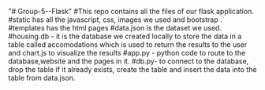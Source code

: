"# Group-5--Flask" 
#This repo contains all the files of our flask application.
#static has all the javascript, css, images we used and bootstrap . 
#templates has the html pages #data.json is the dataset we used.
#housing.db - it is the database we created locally to store the data in a table called accomodations which is used to return the results to the user and chart.js to visualize the results 
#app.py - python code to route to the database,website and the pages in it.
#db.py- to connect to the database, drop the table if it already exists, create the table and insert the data into the table from data.json.
